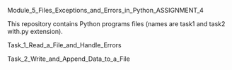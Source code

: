 Module_5_Files_Exceptions_and_Errors_in_Python_ASSIGNMENT_4

This repository contains Python programs files (names are task1 and task2 with.py extension).

Task_1_Read_a_File_and_Handle_Errors

Task_2_Write_and_Append_Data_to_a_File
